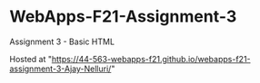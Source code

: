 # WebApps-F21-Assignment-3
Assignment 3 - Basic HTML

Hosted at "https://44-563-webapps-f21.github.io/webapps-f21-assignment-3-Ajay-Nelluri/"
